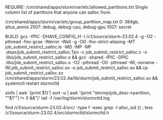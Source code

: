 REQUIRE:
/cm/shared/apps/slurm/var/etc/allowed_partitions.txt
	Single column list of partitions that anyone can salloc from. 

/cm/shared/apps/slurm/var/etc/group_partition_map.txt
	0: 384gb, altus_amnis
	2507: debug, debug-cpu, debug-gpu
	1007: secret

BUILD:
gcc -fPIC -DHAVE_CONFIG_H -I /c1/source/slurm-23.02.4 -g -O2 -pthread -fno-gcse -Werror -Wall -g -O0 -fno-strict-aliasing -MT job_submit_restrict_salloc.lo -MD -MP -MF .deps/job_submit_restrict_salloc.Tpo -c job_submit_restrict_salloc.c -o .libs/job_submit_restrict_salloc.o &&  gcc -shared -fPIC -DPIC .libs/job_submit_restrict_salloc.o -O2 -pthread -O0 -pthread -Wl,-soname -Wl,job_submit_restrict_salloc.so    -o job_submit_restrict_salloc.so && cp job_submit_restrict_salloc.so /cm/shared/apps/slurm/23.02.4a/lib/slurm/job_submit_restrict_salloc.so && systemctl restart slurmctld



sinfo | awk '{print $1}'| sort -u | awk '{print "strcmp(job_desc->partition, \""$1"\") != 0 &&"}'
 tail -f /var/log/slurm/slurmctld.log

find /c1/source/slurm-23.02.4/src/ -type f -exec grep -l alloc_sid {} \;
less /c1/source/slurm-23.02.4/src/slurmctld/slurmctld.h
